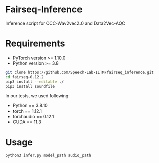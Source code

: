 # Fairseq-Inference
Inference script for CCC-Wav2vec2.0 and Data2Vec-AQC

# Requirements
* PyTorch version >= 1.10.0
* Python version >= 3.8

``` bash
git clone https://github.com/Speech-Lab-IITM/fairseq_inference.git
cd fairseq-0.12.2
pip3 install --editable ./
pip3 install soundfile
```
In our tests, we used following:
* Python == 3.8.10
* torch == 1.12.1
* torchaudio == 0.12.1
* CUDA == 11.3

# Usage
``` bash
python3 infer.py model_path audio_path
```

